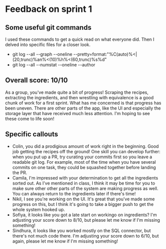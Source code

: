 # Feedback on sprint 1

## Some useful git commands
I used these commands to get a quick read on what everyone did. Then I delved into specific files for a closer look.
* git log --all --graph --oneline --pretty=format:"%C(auto)%<|(20,trunc)%an%<(10)%h%<(60,trunc)%s%d"
* git log --all --numstat --oneline --author <author>

## Overall score: 10/10

As a group, you've made quite a bit of progress! Scraping the recipes, extracting the ingredients, and then wrestling
with equivalence is a good chunk of work for a first sprint. What has me concerned is that progress has been uneven.
There are other parts of the app, like the UI and especially the storage layer that have received much less attention.
I'm hoping to see these come to life soon!

## Specific callouts

* Colin, you did a prodigious amount of work right in the beginning. Good job getting the recipes off the ground!
  One skill you can develop further: when you put up a PR, try curating your commits first so you leave a readable
  git log. For example, most of the time when you have several commits on one task, they could be squashed together
  before landing the PR.
* Camila, I'm impressed with your determination to get all the ingredients sorted out. As I've mentioned in class, I
  think it may be time for you to make sure other other parts of the system are making progress as well. You can always
  return to the ingredients later if there's time!
* Nikil, I see you're working on the UI. It's great that you've made some progress on this, but I think it's going
  to take a bigger push to get the whole system hooked up.
* Sofiya, it looks like you got a late start on workingo on ingredients? I'm adjusting your score down to 8/10, but
  please let me know if I'm missing something!
* Sindhura, it looks like you worked mostly on the SQL connector, but there's not much code there. I'm adjusting your
  score down to 6/10, but again, please let me know if I'm missing something!
